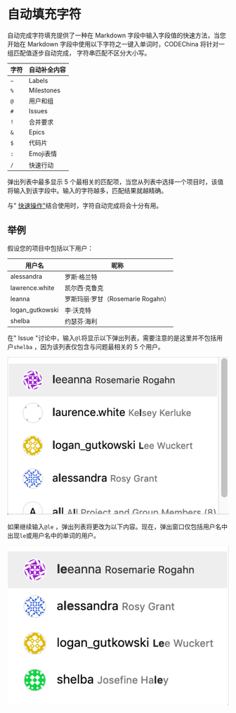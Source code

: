 # 自动填充字符[](#autofill "Permalink")

自动完成字符填充提供了一种在 Markdown 字段中输入字段值的快速方法，当您开始在 Markdown 字段中使用以下字符之一键入单词时，CODEChina 将针对一组匹配值逐步自动完成， 字符串匹配不区分大小写。

| 字符 | 自动补全内容 |
| --- | --- |
| `~` | Labels |
| `%` | Milestones |
| `@` | 用户和组 |
| `#` | Issues |
| `!` | 合并要求 |
| `&` | Epics |
| `$` | 代码片 |
| `:` | Emoji表情 |
| `/` | 快速行动 |

弹出列表中最多显示 5 个最相关的匹配项，当您从列表中选择一个项目时，该值将输入到该字段中。输入的字符越多，匹配结果就越精确。

与" [快速操作"](/docs/user/project/quick-actions)结合使用时，字符自动完成将会十分有用。

## 举例[](#example "Permalink")

假设您的项目中包括以下用户：

| 用户名 | 昵称 |
| --- | --- |
| alessandra | 罗斯·格兰特 |
| lawrence.white | 凯尔西·克鲁克 |
| leanna | 罗斯玛丽·罗甘（Rosemarie Rogahn） |
| logan_gutkowski | 李·沃克特 |
| shelba | 约瑟芬·海利 |

在" Issue "讨论中，输入`@l`将显示以下弹出列表，需要注意的是这里并不包括用户`shelba` ，因为该列表仅包含与问题最相关的 5 个用户。

[![Popup list which includes users whose username or name contains the letter `l`](/docs/img/autocomplete_characters_example1_v12_0.png)](/docs/img/autocomplete_characters_example1_v12_0.png)

如果继续输入`@le` ，弹出列表将更改为以下内容。现在，弹出窗口仅包括用户名中出现`le`或用户名中的单词的用户。

[![Popup list which includes users whose username or name contains the string `le`](/docs/img/autocomplete_characters_example2_v12_0.png)](/docs/img/autocomplete_characters_example2_v12_0.png)